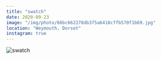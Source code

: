 ```yaml
---
title: "swatch"
date: 2020-09-23
image: "/img/photo/66bc662278db375a6418cffb570f1b69.jpg"
location: "Weymouth, Dorset"
instagram: true
---
```


![swatch](/img/photo/66bc662278db375a6418cffb570f1b69.jpg)
